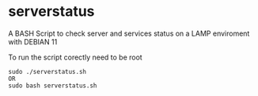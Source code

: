 # serverstatus
A BASH Script to check server and services status on a LAMP enviroment with DEBIAN 11

To run the script corectly need to be root

```
sudo ./serverstatus.sh 
OR
sudo bash serverstatus.sh
```
